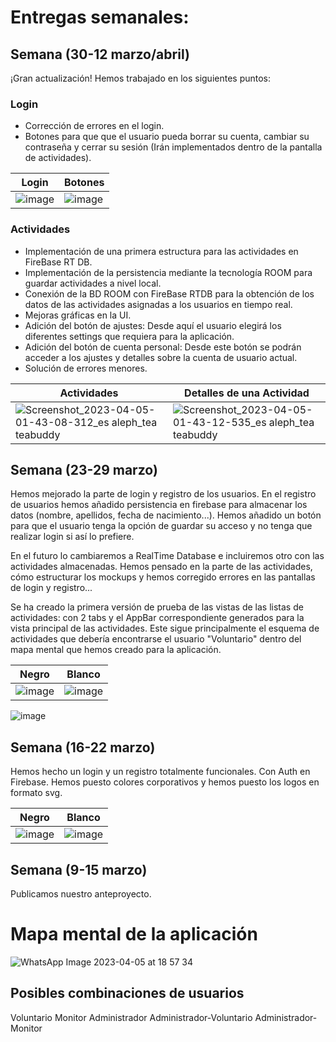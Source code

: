 # Entregas semanales:

## Semana (30-12 marzo/abril)
¡Gran actualización!
Hemos trabajado en los siguientes puntos:

### Login

- Corrección de errores en el login.
- Botones para que que el usuario pueda borrar su cuenta, cambiar su contraseña y cerrar su sesión (Irán implementados
  dentro de la pantalla de actividades).

| Login  | Botones |
| ------------- | ------------- |
| ![image](https://user-images.githubusercontent.com/67373943/227145365-9bdbf207-92ee-4ee9-9c25-2e88351d223f.png)  | ![image](https://user-images.githubusercontent.com/67373943/229128894-36b6a31b-1f82-434f-8921-22e7b7e91e23.png)  |

### Actividades

- Implementación de una primera estructura para las actividades en FireBase RT DB.
- Implementación de la persistencia mediante la tecnología ROOM para guardar actividades a nivel local.
- Conexión de la BD ROOM con FireBase RTDB para la obtención de los datos de las actividades asignadas a 
  los usuarios en tiempo real.
- Mejoras gráficas en la UI.
- Adición del botón de ajustes: Desde aquí el usuario elegirá los diferentes settings que requiera para la aplicación.
- Adición del botón de cuenta personal: Desde este botón se podrán acceder a los ajustes y detalles sobre la cuenta de usuario actual.
- Solución de errores menores.

| Actividades  | Detalles de una Actividad |
| ------------- | ------------- |
| ![Screenshot_2023-04-05-01-43-08-312_es aleph_tea teabuddy](https://user-images.githubusercontent.com/99476958/229946329-669d5c95-df61-454c-9cad-8506e035a3d5.jpg) | ![Screenshot_2023-04-05-01-43-12-535_es aleph_tea teabuddy](https://user-images.githubusercontent.com/99476958/229946373-685ce006-665b-48d8-a139-7a02363a9638.jpg) |


## Semana (23-29 marzo)
Hemos mejorado la parte de login y registro de los usuarios. 
En el registro de usuarios hemos añadido persistencia en firebase para almacenar los datos (nombre, apellidos, fecha de nacimiento...). 
Hemos añadido un botón para que el usuario tenga la opción de guardar su acceso y no tenga que realizar login si así lo prefiere. 

En el futuro lo cambiaremos a RealTime Database e incluiremos otro con las actividades almacenadas.
Hemos pensado en la parte de las actividades, cómo estructurar los mockups y hemos corregido errores en las pantallas de login y registro...

Se ha creado la primera versión de prueba de las vistas de las listas de actividades: con 2 tabs y el AppBar correspondiente generados para
la vista principal de las actividades. Este sigue principalmente el esquema de actividades que debería encontrarse el usuario "Voluntario"
dentro del mapa mental que hemos creado para la aplicación.

| Negro  | Blanco |
| ------------- | ------------- |
| ![image](https://user-images.githubusercontent.com/67373943/227145365-9bdbf207-92ee-4ee9-9c25-2e88351d223f.png)  | ![image](https://user-images.githubusercontent.com/67373943/227145394-4f1fc9a8-b13a-48d0-aab0-3c386b44a828.png)  |


![image](https://user-images.githubusercontent.com/67373943/227145450-d985847f-19ea-4ce4-a74e-d56f75223060.png)


## Semana (16-22 marzo)
Hemos hecho un login y un registro totalmente funcionales. Con Auth en Firebase.
Hemos puesto colores corporativos y hemos puesto los logos en formato svg.


| Negro  | Blanco |
| ------------- | ------------- |
| ![image](https://user-images.githubusercontent.com/67373943/227150758-ccadf856-66b1-4574-8908-3de049fc524c.png)  | ![image](https://user-images.githubusercontent.com/67373943/227150938-841a8477-9748-454e-a05f-eb0768693561.png)  |

## Semana (9-15 marzo)
Publicamos nuestro anteproyecto.

# Mapa mental de la aplicación

![WhatsApp Image 2023-04-05 at 18 57 34](https://user-images.githubusercontent.com/99476958/231225667-97de7930-ad00-49bd-a38d-b3f39bc6aa39.jpeg)

## Posibles combinaciones de usuarios

Voluntario
Monitor
Administrador
Administrador-Voluntario
Administrador-Monitor

